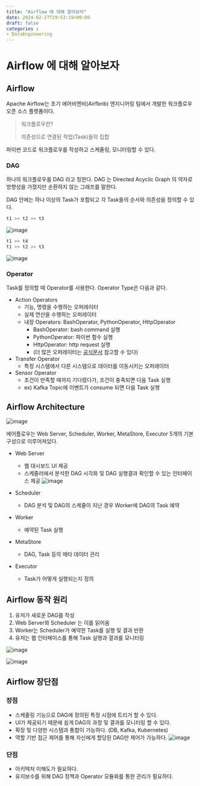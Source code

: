```yaml
---
title: "Airflow 에 대해 알아보자"
date: 2024-02-27T19:53:19+09:00
draft: false
categories :
- DataEngineering
---
```


# Airflow 에 대해 알아보자
## Airflow
Apache Airflow는 초기 에어비엔비(Airfbnb) 엔지니어링 팀에서 개발한 워크플로우 오픈 소스 플랫폼이다.
> 워크플로우란?
> 
> 의존성으로 연결된 작업(Task)들의 집합

파이썬 코드로 워크플로우를 작성하고 스케줄링, 모니터링할 수 있다.

### DAG
하나의 워크플로우를 DAG 라고 칭한다. DAG 는 Directed Acyclic Graph 의 약자로 방향성을 가졌지만 순환하지 않는 그래프를 말한다.

DAG 안에는 하나 이상의 Task가 포함되고 각 Task들의 순서와 의존성을 정의할 수 있다.

```python
t1 >> t2 >> t3
```
![image](https://github.com/yumin00/blog/assets/130362583/f81fde66-8655-4085-9de7-f7baea618919)

```python
t1 >> t4
t1 >> t2 >> t3
```
![image](https://github.com/yumin00/blog/assets/130362583/4847b279-aab5-458d-9b36-4b370cdcb45b)

### Operator
Task를 정의할 때 Operator를 사용한다. Operator Type은 다음과 같다.

- Action Operators
  - 기능, 명령을 수행하는 오퍼레이터
  - 실제 연산을 수행하는 오퍼레이터
  - 내장 Operators: BashOperator, PythonOperator, HttpOperator
    - BashOperator: bash command 실행
    - PythonOperator: 파이썬 함수 실행
    - HttpOperator: http request 실행
    - (더 많은 오퍼레이터는 [공식문서](https://airflow.apache.org/docs/) 참고할 수 있다)
- Transfer Operator
  - 특정 시스템에서 다른 시스템으로 데이터를 이동시키는 오퍼레이터
- Sensor Operator
  - 조건이 만족할 때까지 기다렸다가, 조건이 충족되면 다음 Task 실행
  - ex) Kafka Topic에 이벤트가 consume 되면 다음 Task 실행

## Airflow Architecture
![image](https://github.com/yumin00/blog/assets/130362583/e7d2eb57-7170-463c-b74a-c86a8124fa87)

에어플로우는 Web Server, Scheduler, Worker, MetaStore, Executor 5개의 기본 구성으로 이루어져있다.
- Web Server
  - 웹 대시보드 UI 제공
  - 스케줄러에서 분석한 DAG 시각화 및 DAG 실행결과 확인할 수 있는 인터페이스 제공
![image](https://github.com/yumin00/blog/assets/130362583/047762bc-da9b-4df5-a3ac-621a6c74ed8d)

- Scheduler
  - DAG 분석 및 DAG의 스케줄이 지난 경우 Worker에 DAG의 Task 예약
- Worker
  - 예약된 Task 실행
- MetaStore
  - DAG, Task 등의 메타 데이터 관리
- Executor
  - Task가 어떻게 실행되는지 정의

## Airflow 동작 원리
1. 유저가 새로운 DAG를 작성
2. Web Server와 Scheduler 는 이를 읽어옴
3. Worker는 Scheduler가 예약한 Task를 실행 및 결과 반환
4. 유저는 웹 인터페이스를 통해 Task 실행과 결과를 모니터링

![image](https://github.com/yumin00/blog/assets/130362583/f3817fe9-64c9-451c-a662-6317bf752553)

![image](https://github.com/yumin00/blog/assets/130362583/a32b114b-c819-496c-a780-936140dd894a)

## Airflow 장단점
### 장점
- 스케줄링 기능으로 DAG에 정의된 특정 시점에 트리거 할 수 있다.
- UI가 제공되기 때문에 쉽게 DAG의 과정 및 결과를 모니터링 할 수 있다.
- 확장 및 다양한 시스템과 통합이 가능하다. (DB, Kafka, Kubernetes)
- 역할 기반 접근 제어를 통해 자신에게 할당된 DAG만 제어가 가능하다.
![image](https://github.com/yumin00/blog/assets/130362583/f03e5e1b-7778-4eba-9da4-8e42b849d6c0)

### 단점
- 아키텍처 이해도가 필요하다.
- 유지보수를 위해 DAG 정책과 Operator 모듈화를 통한 관리가 필요하다.
